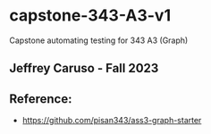 # capstone-343-A3-v1
Capstone automating testing for 343 A3 (Graph)

## Jeffrey Caruso - Fall 2023

## Reference:
- https://github.com/pisan343/ass3-graph-starter


